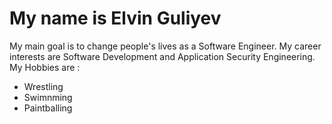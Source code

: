 # My name is Elvin Guliyev
My main goal is to change people's lives as a Software Engineer. My career interests are Software Development and Application Security Engineering.
My Hobbies are :
* Wrestling
* Swimnming
* Paintballing
